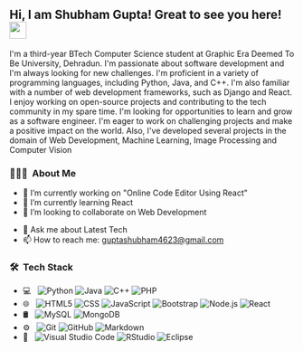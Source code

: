 ## Hi, I am Shubham Gupta! Great to see you here! <img src="https://raw.githubusercontent.com/aemmadi/aemmadi/master/wave.gif" width="30px">

I'm a third-year BTech Computer Science student at Graphic Era Deemed To Be University, Dehradun. I'm passionate about software development and I'm always looking for new challenges. I'm proficient in a variety of programming languages, including Python, Java, and C++. I'm also familiar with a number of web development frameworks, such as Django and React. I enjoy working on open-source projects and contributing to the tech community in my spare time.
I'm looking for opportunities to learn and grow as a software engineer. I'm eager to work on challenging projects and make a positive impact on the world.
Also, I've developed several projects in the domain of Web Development, Machine Learning, Image Processing and Computer Vision
<!--    -->

<h3> 👨🏻‍💻 &nbsp;About Me </h3>

- 🔭 I’m currently working on "Online Code Editor Using React"
- 🌱 I’m currently learning React
- 👯 I’m looking to collaborate on Web Development
<!--- 🤔 I’m looking for help with ... -->
- 💬 Ask me about Latest Tech
- 📫 How to reach me: guptashubham4623@gmail.com
<!--- 😄 Pronouns: ...
- ⚡ Fun fact: ...
-->

<h3> 🛠 &nbsp;Tech Stack</h3>

- 💻 &nbsp;
  ![Python](https://img.shields.io/badge/-Python-333333?style=flat&logo=python)
  ![Java](https://img.shields.io/badge/-Java-333333?style=flat&logo=Java&logoColor=007396)
  ![C++](https://img.shields.io/badge/-C++-333333?style=flat&logo=C%2B%2B&logoColor=00599C)
  ![PHP](https://img.shields.io/badge/-php-333333?style=flat&logo=php&logoColor=276DC3)
- 🌐 &nbsp;
  ![HTML5](https://img.shields.io/badge/-HTML5-333333?style=flat&logo=HTML5)
  ![CSS](https://img.shields.io/badge/-CSS-333333?style=flat&logo=CSS3&logoColor=1572B6)
  ![JavaScript](https://img.shields.io/badge/-JavaScript-333333?style=flat&logo=javascript)
  ![Bootstrap](https://img.shields.io/badge/-Bootstrap-333333?style=flat&logo=bootstrap&logoColor=563D7C)
  ![Node.js](https://img.shields.io/badge/-Node.js-333333?style=flat&logo=node.js)
  ![React](https://img.shields.io/badge/-React-333333?style=flat&logo=react)
- 🛢 &nbsp;
  ![MySQL](https://img.shields.io/badge/-MySQL-333333?style=flat&logo=mysql)
  ![MongoDB](https://img.shields.io/badge/-MongoDB-333333?style=flat&logo=mongodb)
- ⚙️ &nbsp;
  ![Git](https://img.shields.io/badge/-Git-333333?style=flat&logo=git)
  ![GitHub](https://img.shields.io/badge/-GitHub-333333?style=flat&logo=github)
  ![Markdown](https://img.shields.io/badge/-Markdown-333333?style=flat&logo=markdown)
- 🔧 &nbsp;
  ![Visual Studio Code](https://img.shields.io/badge/-Visual%20Studio%20Code-333333?style=flat&logo=visual-studio-code&logoColor=007ACC)
  ![RStudio](https://img.shields.io/badge/-RStudio-333333?style=flat&logo=rstudio)
  ![Eclipse](https://img.shields.io/badge/-Eclipse-333333?style=flat&logo=eclipse-ide&logoColor=2C2255)

<br/>

